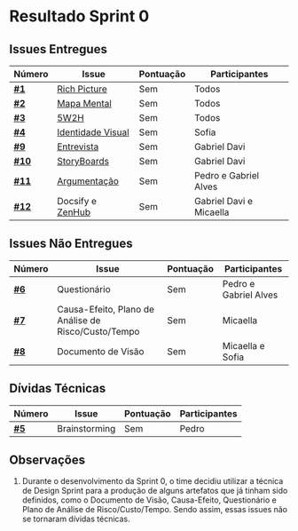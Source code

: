# Resultado Sprint 0

## Issues Entregues

|Número | Issue | Pontuação | Participantes|
| - | - | - | - |
| [**#1**](https://github.com/UnBArqDsw/2020.1_G12_Stock/issues/1) | [Rich Picture](preTraceability/RichPicture.md)   | Sem  | Todos  |
| [**#2**](https://github.com/UnBArqDsw/2020.1_G12_Stock/issues/2) | [Mapa Mental](preTraceability/MapaMental.md) | Sem | Todos |
| [**#3**](https://github.com/UnBArqDsw/2020.1_G12_Stock/issues/3) | [5W2H](preTraceability/5W2H.md) | Sem | Todos |
| [**#4**](https://github.com/UnBArqDsw/2020.1_G12_Stock/issues/4) | [Identidade Visual](Product/ManualId.md) | Sem | Sofia |
| [**#9**](https://github.com/UnBArqDsw/2020.1_G12_Stock/issues/9) | [Entrevista](Elicitation/Entrevista.md) | Sem | Gabriel Davi |
| [**#10**](https://github.com/UnBArqDsw/2020.1_G12_Stock/issues/10) | [StoryBoards](Elicitation/StoryBoard.md) | Sem | Gabriel Davi|
| [**#11**](https://github.com/UnBArqDsw/2020.1_G12_Stock/issues/11) | [Argumentação](preTraceability/Argumentacao.md) | Sem | Pedro e Gabriel Alves |
| [**#12**](https://github.com/UnBArqDsw/2020.1_G12_Stock/issues/12) | Docsify e [ZenHub](https://github.com/UnBArqDsw/2020.1_G12_Stock/tree/master#workspaces/stock-5f46b149cedde3001802fff1/board?repos=289488039) | Sem | Gabriel Davi e Micaella |

## Issues Não Entregues

|Número | Issue | Pontuação | Participantes|
| - | - | - | - |
| [**#6**](https://github.com/UnBArqDsw/2020.1_G12_Stock/issues/6) | Questionário | Sem | Pedro e Gabriel Alves |
| [**#7**](https://github.com/UnBArqDsw/2020.1_G12_Stock/issues/7) | Causa-Efeito, Plano de Análise de Risco/Custo/Tempo | Sem | Micaella |
| [**#8**](https://github.com/UnBArqDsw/2020.1_G12_Stock/issues/8) | Documento de Visão | Sem | Micaella e Sofia |


## Dívidas Técnicas
|Número | Issue | Pontuação | Participantes|
| - | - | - | - |
| [**#5**](https://github.com/UnBArqDsw/2020.1_G12_Stock/issues/5) | Brainstorming | Sem | Pedro |

## Observações
1. Durante o desenvolvimento da Sprint 0, o time decidiu utilizar a técnica de  Design Sprint para a produção de alguns artefatos que já tinham sido definidos, como o Documento de Visão, Causa-Efeito, Questionário e Plano de Análise de Risco/Custo/Tempo. Sendo assim, essas issues não se tornaram dívidas técnicas.
